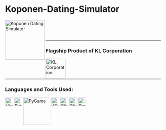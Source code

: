 # Koponen-Dating-Simulator
[<img align="left" alt="Koponen Dating Simulator" width="128px" src="https://i.imgur.com/kVjnUHx.png" />][repo]

<br />
<br />
<br />

---

### Flagship Product of KL Corporation

[<img align="left" alt="KL Corporation" width="64px" src="https://i.imgur.com/QNZjW7v.png" />][website]

<br />
<br />
<br />

---

### Languages and Tools Used:
[<img align="left" alt="Visual Studio Code" width="26px" src="https://upload.wikimedia.org/wikipedia/commons/9/9a/Visual_Studio_Code_1.35_icon.svg" />][vscodeLink]
[<img align="left" alt="Python" width="26px" src="https://upload.wikimedia.org/wikipedia/commons/c/c3/Python-logo-notext.svg" />][pythonLink]
[<img align="left" alt="PyGame" width="88px" src="https://www.pygame.org/docs/pygame_logo.gif" />][pygameLink]
[<img align="left" alt="JSON" width="26px" src="https://upload.wikimedia.org/wikipedia/commons/c/c9/JSON_vector_logo.svg" />][jsonLink]
[<img align="left" alt="Git" width="26px" src="https://upload.wikimedia.org/wikipedia/commons/c/c5/Git_Icon.svg" />][gitLink]
[<img align="left" alt="GitHub" width="26px" src="https://upload.wikimedia.org/wikipedia/commons/a/ae/Github-desktop-logo-symbol.svg" />][gitHubLink]
[<img align="left" alt="Stack Overflow" width="26px" src="https://upload.wikimedia.org/wikipedia/commons/e/ef/Stack_Overflow_icon.svg" />][stackOverflowLink]

[//]: # (Temporary Below)
[website]: https://example.com
[repo]: https://github.com/KL-Corporation/Koponen-Dating-Simulator

[vscodeLink]: https://code.visualstudio.com
[pythonLink]: https://www.python.org
[pygameLink]: https://www.pygame.org
[jsonLink]: https://www.json.org
[gitLink]: https://git-scm.com
[gitHubLink]: https://github.com
[stackOverflowLink]: https://stackoverflow.com
